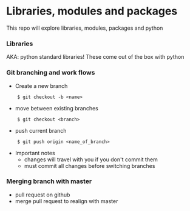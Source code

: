 # Libraries, modules and packages

This repo will explore libraries, modules, packages and python
### Libraries
AKA: python standard libraries! These come out of the box with python
### Git branching and work flows
- Create a new branch
````buildoutcfg
    $ git checkout -b <name>
````
- move between existing branches
````buildoutcfg
    $ git checkout <branch>
````
- push current branch
````
    $ git push origin <name_of_branch>
````
- Important notes
    - changes will travel with you if you don't commit them
    - must commit all changes before switching branches
### Merging branch with master
- pull request on github
- merge pull request to realign with master
